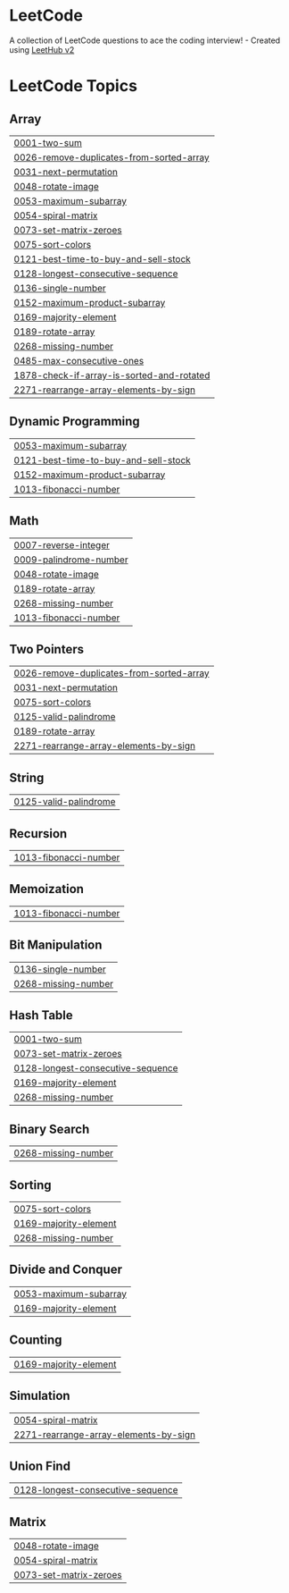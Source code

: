 # LeetCode
A collection of LeetCode questions to ace the coding interview! - Created using [LeetHub v2](https://github.com/arunbhardwaj/LeetHub-2.0)

<!---LeetCode Topics Start-->
# LeetCode Topics
## Array
|  |
| ------- |
| [0001-two-sum](https://github.com/Deepanshu954/LeetCode/tree/master/0001-two-sum) |
| [0026-remove-duplicates-from-sorted-array](https://github.com/Deepanshu954/LeetCode/tree/master/0026-remove-duplicates-from-sorted-array) |
| [0031-next-permutation](https://github.com/Deepanshu954/LeetCode/tree/master/0031-next-permutation) |
| [0048-rotate-image](https://github.com/Deepanshu954/LeetCode/tree/master/0048-rotate-image) |
| [0053-maximum-subarray](https://github.com/Deepanshu954/LeetCode/tree/master/0053-maximum-subarray) |
| [0054-spiral-matrix](https://github.com/Deepanshu954/LeetCode/tree/master/0054-spiral-matrix) |
| [0073-set-matrix-zeroes](https://github.com/Deepanshu954/LeetCode/tree/master/0073-set-matrix-zeroes) |
| [0075-sort-colors](https://github.com/Deepanshu954/LeetCode/tree/master/0075-sort-colors) |
| [0121-best-time-to-buy-and-sell-stock](https://github.com/Deepanshu954/LeetCode/tree/master/0121-best-time-to-buy-and-sell-stock) |
| [0128-longest-consecutive-sequence](https://github.com/Deepanshu954/LeetCode/tree/master/0128-longest-consecutive-sequence) |
| [0136-single-number](https://github.com/Deepanshu954/LeetCode/tree/master/0136-single-number) |
| [0152-maximum-product-subarray](https://github.com/Deepanshu954/LeetCode/tree/master/0152-maximum-product-subarray) |
| [0169-majority-element](https://github.com/Deepanshu954/LeetCode/tree/master/0169-majority-element) |
| [0189-rotate-array](https://github.com/Deepanshu954/LeetCode/tree/master/0189-rotate-array) |
| [0268-missing-number](https://github.com/Deepanshu954/LeetCode/tree/master/0268-missing-number) |
| [0485-max-consecutive-ones](https://github.com/Deepanshu954/LeetCode/tree/master/0485-max-consecutive-ones) |
| [1878-check-if-array-is-sorted-and-rotated](https://github.com/Deepanshu954/LeetCode/tree/master/1878-check-if-array-is-sorted-and-rotated) |
| [2271-rearrange-array-elements-by-sign](https://github.com/Deepanshu954/LeetCode/tree/master/2271-rearrange-array-elements-by-sign) |
## Dynamic Programming
|  |
| ------- |
| [0053-maximum-subarray](https://github.com/Deepanshu954/LeetCode/tree/master/0053-maximum-subarray) |
| [0121-best-time-to-buy-and-sell-stock](https://github.com/Deepanshu954/LeetCode/tree/master/0121-best-time-to-buy-and-sell-stock) |
| [0152-maximum-product-subarray](https://github.com/Deepanshu954/LeetCode/tree/master/0152-maximum-product-subarray) |
| [1013-fibonacci-number](https://github.com/Deepanshu954/LeetCode/tree/master/1013-fibonacci-number) |
## Math
|  |
| ------- |
| [0007-reverse-integer](https://github.com/Deepanshu954/LeetCode/tree/master/0007-reverse-integer) |
| [0009-palindrome-number](https://github.com/Deepanshu954/LeetCode/tree/master/0009-palindrome-number) |
| [0048-rotate-image](https://github.com/Deepanshu954/LeetCode/tree/master/0048-rotate-image) |
| [0189-rotate-array](https://github.com/Deepanshu954/LeetCode/tree/master/0189-rotate-array) |
| [0268-missing-number](https://github.com/Deepanshu954/LeetCode/tree/master/0268-missing-number) |
| [1013-fibonacci-number](https://github.com/Deepanshu954/LeetCode/tree/master/1013-fibonacci-number) |
## Two Pointers
|  |
| ------- |
| [0026-remove-duplicates-from-sorted-array](https://github.com/Deepanshu954/LeetCode/tree/master/0026-remove-duplicates-from-sorted-array) |
| [0031-next-permutation](https://github.com/Deepanshu954/LeetCode/tree/master/0031-next-permutation) |
| [0075-sort-colors](https://github.com/Deepanshu954/LeetCode/tree/master/0075-sort-colors) |
| [0125-valid-palindrome](https://github.com/Deepanshu954/LeetCode/tree/master/0125-valid-palindrome) |
| [0189-rotate-array](https://github.com/Deepanshu954/LeetCode/tree/master/0189-rotate-array) |
| [2271-rearrange-array-elements-by-sign](https://github.com/Deepanshu954/LeetCode/tree/master/2271-rearrange-array-elements-by-sign) |
## String
|  |
| ------- |
| [0125-valid-palindrome](https://github.com/Deepanshu954/LeetCode/tree/master/0125-valid-palindrome) |
## Recursion
|  |
| ------- |
| [1013-fibonacci-number](https://github.com/Deepanshu954/LeetCode/tree/master/1013-fibonacci-number) |
## Memoization
|  |
| ------- |
| [1013-fibonacci-number](https://github.com/Deepanshu954/LeetCode/tree/master/1013-fibonacci-number) |
## Bit Manipulation
|  |
| ------- |
| [0136-single-number](https://github.com/Deepanshu954/LeetCode/tree/master/0136-single-number) |
| [0268-missing-number](https://github.com/Deepanshu954/LeetCode/tree/master/0268-missing-number) |
## Hash Table
|  |
| ------- |
| [0001-two-sum](https://github.com/Deepanshu954/LeetCode/tree/master/0001-two-sum) |
| [0073-set-matrix-zeroes](https://github.com/Deepanshu954/LeetCode/tree/master/0073-set-matrix-zeroes) |
| [0128-longest-consecutive-sequence](https://github.com/Deepanshu954/LeetCode/tree/master/0128-longest-consecutive-sequence) |
| [0169-majority-element](https://github.com/Deepanshu954/LeetCode/tree/master/0169-majority-element) |
| [0268-missing-number](https://github.com/Deepanshu954/LeetCode/tree/master/0268-missing-number) |
## Binary Search
|  |
| ------- |
| [0268-missing-number](https://github.com/Deepanshu954/LeetCode/tree/master/0268-missing-number) |
## Sorting
|  |
| ------- |
| [0075-sort-colors](https://github.com/Deepanshu954/LeetCode/tree/master/0075-sort-colors) |
| [0169-majority-element](https://github.com/Deepanshu954/LeetCode/tree/master/0169-majority-element) |
| [0268-missing-number](https://github.com/Deepanshu954/LeetCode/tree/master/0268-missing-number) |
## Divide and Conquer
|  |
| ------- |
| [0053-maximum-subarray](https://github.com/Deepanshu954/LeetCode/tree/master/0053-maximum-subarray) |
| [0169-majority-element](https://github.com/Deepanshu954/LeetCode/tree/master/0169-majority-element) |
## Counting
|  |
| ------- |
| [0169-majority-element](https://github.com/Deepanshu954/LeetCode/tree/master/0169-majority-element) |
## Simulation
|  |
| ------- |
| [0054-spiral-matrix](https://github.com/Deepanshu954/LeetCode/tree/master/0054-spiral-matrix) |
| [2271-rearrange-array-elements-by-sign](https://github.com/Deepanshu954/LeetCode/tree/master/2271-rearrange-array-elements-by-sign) |
## Union Find
|  |
| ------- |
| [0128-longest-consecutive-sequence](https://github.com/Deepanshu954/LeetCode/tree/master/0128-longest-consecutive-sequence) |
## Matrix
|  |
| ------- |
| [0048-rotate-image](https://github.com/Deepanshu954/LeetCode/tree/master/0048-rotate-image) |
| [0054-spiral-matrix](https://github.com/Deepanshu954/LeetCode/tree/master/0054-spiral-matrix) |
| [0073-set-matrix-zeroes](https://github.com/Deepanshu954/LeetCode/tree/master/0073-set-matrix-zeroes) |
<!---LeetCode Topics End-->